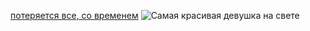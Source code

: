 
[потеряется все, со временем](https://ya.ru)
![Самая красивая девушка на свете](https://i.pinimg.com/originals/c3/0e/9b/c30e9bbaef3532e9b5b8964024f25a71.jpg)
